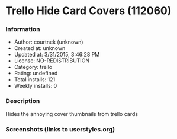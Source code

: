 # Trello Hide Card Covers (112060)

### Information
- Author: courtnek (unknown)
- Created at: unknown
- Updated at: 3/31/2015, 3:46:28 PM
- License: NO-REDISTRIBUTION
- Category: trello
- Rating: undefined
- Total installs: 121
- Weekly installs: 0


### Description
Hides the annoying cover thumbnails from trello cards


### Screenshots (links to userstyles.org)




